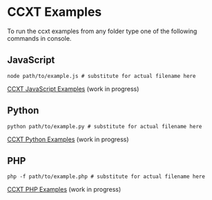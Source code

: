 # CCXT Examples

To run the ccxt examples from any folder type one of the following commands in console.

## JavaScript

```shell
node path/to/example.js # substitute for actual filename here
```

[CCXT JavaScript Examples](https://github.com/kroitor/ccxt/tree/master/examples/js) (work in progress)

## Python

```shell
python path/to/example.py # substitute for actual filename here
```

[CCXT Python Examples](https://github.com/kroitor/ccxt/tree/master/examples/py) (work in progress)

## PHP

```shell
php -f path/to/example.php # substitute for actual filename here
```

[CCXT PHP Examples](https://github.com/kroitor/ccxt/tree/master/examples/php) (work in progress)